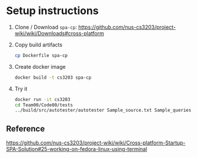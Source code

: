 # Setup instructions

1. Clone / Download `spa-cp`: https://github.com/nus-cs3203/project-wiki/wiki/Downloads#cross-platform

2. Copy build artifacts

    ``` sh
    cp Dockerfile spa-cp
    ```

3. Create docker image

    ``` sh
    docker build -t cs3203 spa-cp
    ```

4. Try it

    ``` sh
    docker run -it cs3203
    cd Team00/Code00/tests
    ../build/src/autotester/autotester Sample_source.txt Sample_queries.txt out.xml
    ```

## Reference 

https://github.com/nus-cs3203/project-wiki/wiki/Cross-platform-Startup-SPA-Solution#25-working-on-fedora-linux-using-terminal
